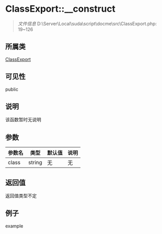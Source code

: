 # ClassExport::__construct



> *文件信息* D:\Server\Local\suda\script\docme\src\ClassExport.php: 19~126

## 所属类 

[ClassExport](../ClassExport.md)

## 可见性

 public 

## 说明

该函数暂时无说明


## 参数


| 参数名 | 类型 | 默认值 | 说明 |
|--------|-----|-------|-------|
| class |  string | 无 | 无 |



## 返回值

返回值类型不定


## 例子

example
